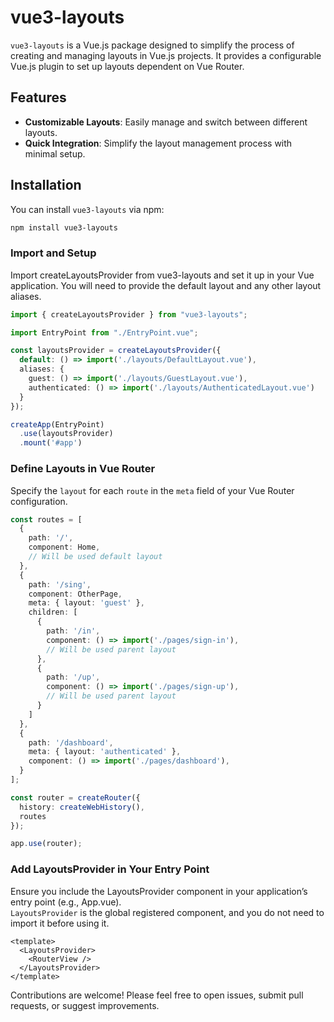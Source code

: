 # vue3-layouts

`vue3-layouts` is a Vue.js package designed to simplify the process of creating and managing layouts in Vue.js projects. It provides a configurable Vue.js plugin to set up layouts dependent on Vue Router.

## Features

- **Customizable Layouts**: Easily manage and switch between different layouts.
- **Quick Integration**: Simplify the layout management process with minimal setup.

## Installation

You can install `vue3-layouts` via npm:

```bash
npm install vue3-layouts
```

### Import and Setup

Import createLayoutsProvider from vue3-layouts and set it up in your Vue application. You will need to provide the default layout and any other layout aliases.

```typescript
import { createLayoutsProvider } from "vue3-layouts";

import EntryPoint from "./EntryPoint.vue";

const layoutsProvider = createLayoutsProvider({
  default: () => import('./layouts/DefaultLayout.vue'),
  aliases: {
    guest: () => import('./layouts/GuestLayout.vue'),
    authenticated: () => import('./layouts/AuthenticatedLayout.vue')
  }
});

createApp(EntryPoint)
  .use(layoutsProvider)
  .mount('#app')
```

### Define Layouts in Vue Router

Specify the `layout` for each `route` in the `meta` field of your Vue Router configuration.

```typescript
const routes = [
  {
    path: '/',
    component: Home,
    // Will be used default layout
  },
  {
    path: '/sing',
    component: OtherPage,
    meta: { layout: 'guest' },
    children: [
      {
        path: '/in',
        component: () => import('./pages/sign-in'),
        // Will be used parent layout
      },
      {
        path: '/up',
        component: () => import('./pages/sign-up'),
        // Will be used parent layout
      }
    ]
  },
  {
    path: '/dashboard',
    meta: { layout: 'authenticated' },
    component: () => import('./pages/dashboard'),
  }
];

const router = createRouter({
  history: createWebHistory(),
  routes
});

app.use(router);
```

### Add LayoutsProvider in Your Entry Point

Ensure you include the LayoutsProvider component in your application’s entry point (e.g., App.vue).\
`LayoutsProvider` is the global registered component, and you do not need to import it before using it.

```vue
<template>
  <LayoutsProvider>
    <RouterView />
  </LayoutsProvider>
</template>
```

Contributions are welcome! Please feel free to open issues, submit pull requests, or suggest improvements.